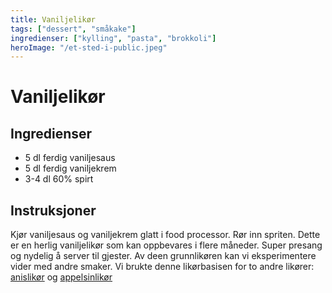 ```yaml
---
title: Vaniljelikør
tags: ["dessert", "småkake"]
ingredienser: ["kylling", "pasta", "brokkoli"]
heroImage: "/et-sted-i-public.jpeg"
---
```


# Vaniljelikør

## Ingredienser

- 5 dl ferdig vaniljesaus
- 5 dl ferdig vaniljekrem
- 3-4 dl 60% spirt

## Instruksjoner

Kjør vaniljesaus og vaniljekrem glatt i food processor. Rør inn spriten. Dette er en herlig vaniljelikør som kan oppbevares i flere måneder. Super presang og nydelig å server til gjester. Av deen grunnlikøren kan vi eksperimentere vider med andre smaker. Vi brukte denne likørbasisen for to andre likører: [anislikør](./anislikør) og [appelsinlikør](./appelsinlikør)
